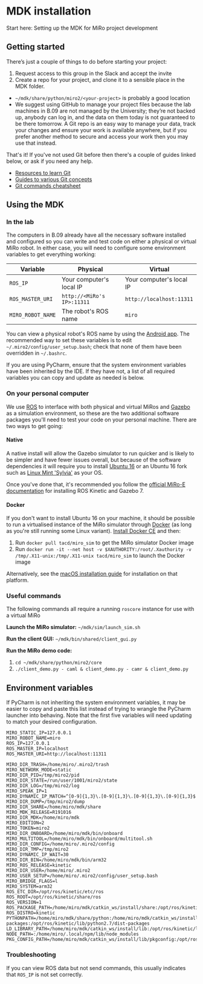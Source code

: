 # MDK installation
Start here: Setting up the MDK for MiRo project development

## Getting started
There’s just a couple of things to do before starting your project:
1. Request access to this group in the Slack and accept the invite
2. Create a repo for your project, and clone it to a sensible place in the MDK folder.
  * `~/mdk/share/python/miro2/<your-project>` is probably a good location
  * We suggest using GitHub to manage your project files because the lab machines in B.09 are not managed by the University; they’re not backed up, anybody can log in, and the data on them today is not guaranteed to be there tomorrow. A Git repo is an easy way to manage your data, track your changes and ensure your work is available anywhere, but if you prefer another method to secure and access your work then you may use that instead.

That's it! If you've not used Git before then there's a couple of guides linked below, or ask if you need any help.
* [Resources to learn Git](https://try.github.io)
* [Guides to various Git concepts](https://guides.github.com)
* [Git commands cheatsheet](https://github.github.com/training-kit/downloads/github-git-cheat-sheet/)

## Using the MDK
### In the lab
The computers in B.09 already have all the necessary software installed and configured so you can write and test code on either a physical or virtual MiRo robot. In either case, you will need to configure some environment variables to get everything working: 

| Variable          | Physical                   | Virtual                  |
| ----------------- | -------------------------- | ------------------------ |
| `ROS_IP`          | Your computer's local IP   | Your computer's local IP |
| `ROS_MASTER_URI`  | `http://<MiRo's IP>:11311` | `http://localhost:11311` |
| `MIRO_ROBOT_NAME` | The robot's ROS name       | `miro`                   |

You can view a physical robot's ROS name by using the [Android app](https://play.google.com/store/apps/details?id=com.consequentialrobotics.miroapp_2p0). The recommended way to set these variables is to edit `~/.miro2/config/user_setup.bash`; check that none of them have been overridden in `~/.bashrc`.

If you are using PyCharm, ensure that the system environment variables have been inherited by the IDE. If they have not, a list of all required variables you can copy and update as needed is below.

### On your personal computer
We use [ROS](https://www.ros.org) to interface with both physical and virtual MiRos and [Gazebo](http://gazebosim.org) as a simulation environment, so these are the two additional software packages you'll need to test your code on your personal machine. There are two ways to get going:

#### Native
A native install will allow the Gazebo simulator to run quicker and is likely to be simpler and have fewer issues overall, but because of the software dependencies it will require you to install [Ubuntu 16](http://releases.ubuntu.com/16.04/) or an Ubuntu 16 fork such as [Linux Mint 'Sylvia'](https://linuxmint.com/release.php?id=31) as your OS.

Once you've done that, it's recommended you follow the [official MiRo-E documentation](http://labs.consequentialrobotics.com/miro-e/docs/index.php?page=Developer_Profiles_Simulator) for installing ROS Kinetic and Gazebo 7.

#### Docker
If you don't want to install Ubuntu 16 on your machine, it should be possible to run a virtualised instance of the MiRo simulator through [Docker](https://www.docker.com) (as long as you're still running some Linux variant). [Install Docker CE](https://docs.docker.com/install/linux/docker-ce/ubuntu/) and then:
1. Run `docker pull tacd/miro_sim` to get the MiRo simulator Docker image
2. Run `docker run -it --net host -v $XAUTHORITY:/root/.Xauthority -v /tmp/.X11-unix:/tmp/.X11-unix tacd/miro_sim` to launch the Docker image

Alternatively, see the [macOS installation guide](https://github.com/MiRo-projects/MDK-Installation/blob/master/Installation/MDK%20installation%20on%20MAC%20OS.pdf) for installation on that platform.

### Useful commands
The following commands all require a running `roscore` instance for use with a virtual MiRo

**Launch the MiRo simulator:**
`~/mdk/sim/launch_sim.sh`

**Run the client GUI:**
`~/mdk/bin/shared/client_gui.py`

**Run the MiRo demo code:**
1. `cd ~/mdk/share/python/miro2/core`
2. `./client_demo.py - caml & client_demo.py - camr & client_demo.py`

## Environment variables
If PyCharm is not inheriting the system environment variables, it may be easier to copy and paste this list instead of trying to wrangle the PyCharm launcher into behaving. Note that the first five variables will need updating to match your desired configuration.
```
MIRO_STATIC_IP=127.0.0.1
MIRO_ROBOT_NAME=miro
ROS_IP=127.0.0.1
ROS_MASTER_IP=localhost
ROS_MASTER_URI=http://localhost:11311

MIRO_DIR_TRASH=/home/miro/.miro2/trash
MIRO_NETWORK_MODE=static
MIRO_DIR_PID=/tmp/miro2/pid
MIRO_DIR_STATE=/run/user/1001/miro2/state
MIRO_DIR_LOG=/tmp/miro2/log
MIRO_SPEAK_IP=1
MIRO_DYNAMIC_IP_MATCH=^[0-9]{1,3}\.[0-9]{1,3}\.[0-9]{1,3}\.[0-9]{1,3}$
MIRO_DIR_DUMP=/tmp/miro2/dump
MIRO_DIR_SHARE=/home/miro/mdk/share
MIRO_MDK_RELEASE=R191016
MIRO_DIR_MDK=/home/miro/mdk
MIRO_EDITION=2
MIRO_TOKEN=miro2
MIRO_DIR_ONBOARD=/home/miro/mdk/bin/onboard
MIRO_MULTITOOL=/home/miro/mdk/bin/onboard/multitool.sh
MIRO_DIR_CONFIG=/home/miro/.miro2/config
MIRO_DIR_TMP=/tmp/miro2
MIRO_DYNAMIC_IP_WAIT=30
MIRO_DIR_BIN=/home/miro/mdk/bin/arm32
MIRO_ROS_RELEASE=kinetic
MIRO_DIR_USER=/home/miro/.miro2
MIRO_USER_SETUP=/home/miro/.miro2/config/user_setup.bash
MIRO_BRIDGE_FLAGS=l
MIRO_SYSTEM=arm32
ROS_ETC_DIR=/opt/ros/kinetic/etc/ros
ROS_ROOT=/opt/ros/kinetic/share/ros
ROS_VERSION=1
ROS_PACKAGE_PATH=/home/miro/mdk/catkin_ws/install/share:/opt/ros/kinetic/share
ROS_DISTRO=kinetic
PYTHONPATH=/home/miro/mdk/share/python:/home/miro/mdk/catkin_ws/install/lib/python2.7/dist-packages:/opt/ros/kinetic/lib/python2.7/dist-packages
LD_LIBRARY_PATH=/home/miro/mdk/catkin_ws/install/lib:/opt/ros/kinetic/lib
NODE_PATH=:/home/miro/.local/npm/lib/node_modules
PKG_CONFIG_PATH=/home/miro/mdk/catkin_ws/install/lib/pkgconfig:/opt/ros/kinetic/lib/pkgconfig
```

### Troubleshooting
If you can view ROS data but not send commands, this usually indicates that `ROS_IP` is not set correctly.

